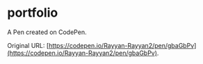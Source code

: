 # portfolio

A Pen created on CodePen.

Original URL: [https://codepen.io/Rayyan-Rayyan2/pen/gbaGbPv](https://codepen.io/Rayyan-Rayyan2/pen/gbaGbPv).

